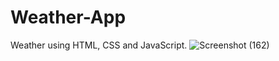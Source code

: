 # Weather-App
Weather using HTML, CSS and JavaScript.
![Screenshot (162)](https://github.com/Akil-GH/Weather-App/assets/139623503/db25251f-579b-4d4c-8302-369c32529984)
